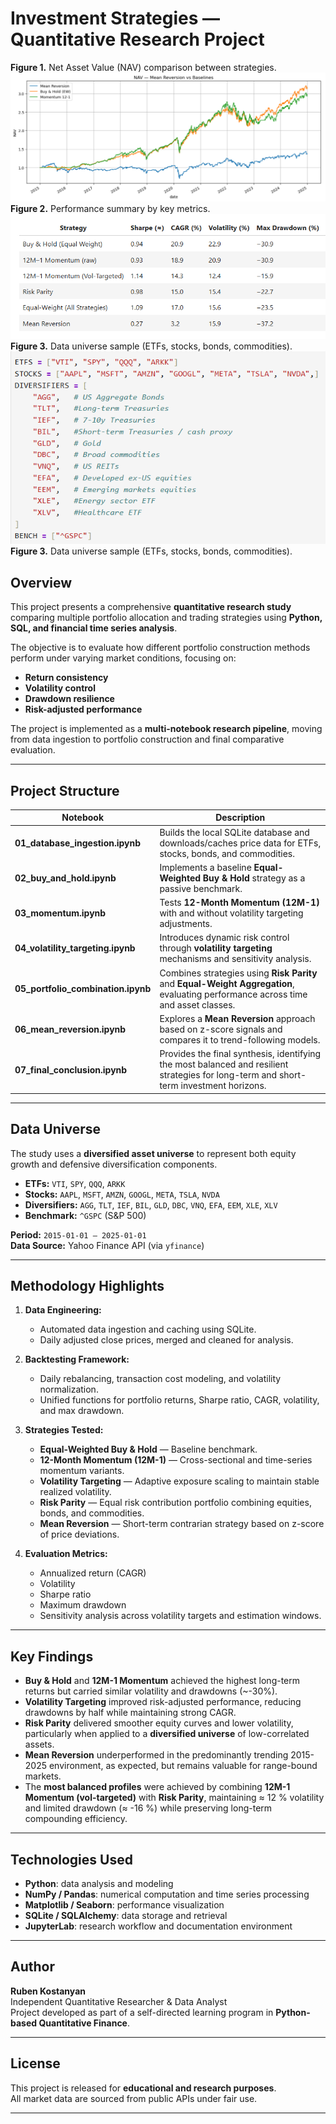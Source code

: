 # Investment Strategies — Quantitative Research Project

**Figure 1.** Net Asset Value (NAV) comparison between strategies.
![NAV Performance](images/nav_performance.png)
**Figure 2.** Performance summary by key metrics.
![Performance Summary](images/performance_summary.png)
**Figure 3.** Data universe sample (ETFs, stocks, bonds, commodities).
![Data Universe](images/data_universe.png)
**Figure 3.** Data universe sample (ETFs, stocks, bonds, commodities).


## Overview
This project presents a comprehensive **quantitative research study** comparing multiple portfolio allocation and trading strategies using **Python, SQL, and financial time series analysis**.

The objective is to evaluate how different portfolio construction methods perform under varying market conditions, focusing on:

- **Return consistency**
- **Volatility control**
- **Drawdown resilience**
- **Risk-adjusted performance**

The project is implemented as a **multi-notebook research pipeline**, moving from data ingestion to portfolio construction and final comparative evaluation.

---

## Project Structure

| Notebook | Description |
|-----------|-------------|
| **01_database_ingestion.ipynb** | Builds the local SQLite database and downloads/caches price data for ETFs, stocks, bonds, and commodities. |
| **02_buy_and_hold.ipynb** | Implements a baseline **Equal-Weighted Buy & Hold** strategy as a passive benchmark. |
| **03_momentum.ipynb** | Tests **12-Month Momentum (12M-1)** with and without volatility targeting adjustments. |
| **04_volatility_targeting.ipynb** | Introduces dynamic risk control through **volatility targeting** mechanisms and sensitivity analysis. |
| **05_portfolio_combination.ipynb** | Combines strategies using **Risk Parity** and **Equal-Weight Aggregation**, evaluating performance across time and asset classes. |
| **06_mean_reversion.ipynb** | Explores a **Mean Reversion** approach based on z-score signals and compares it to trend-following models. |
| **07_final_conclusion.ipynb** | Provides the final synthesis, identifying the most balanced and resilient strategies for long-term and short-term investment horizons. |

---

## Data Universe

The study uses a **diversified asset universe** to represent both equity growth and defensive diversification components.

- **ETFs:** `VTI`, `SPY`, `QQQ`, `ARKK`  
- **Stocks:** `AAPL`, `MSFT`, `AMZN`, `GOOGL`, `META`, `TSLA`, `NVDA`  
- **Diversifiers:** `AGG`, `TLT`, `IEF`, `BIL`, `GLD`, `DBC`, `VNQ`, `EFA`, `EEM`, `XLE`, `XLV`  
- **Benchmark:** `^GSPC` (S&P 500)

**Period:** `2015-01-01 – 2025-01-01`  
**Data Source:** Yahoo Finance API (via `yfinance`)

---

## Methodology Highlights

1. **Data Engineering:**  
   - Automated data ingestion and caching using SQLite.  
   - Daily adjusted close prices, merged and cleaned for analysis.

2. **Backtesting Framework:**  
   - Daily rebalancing, transaction cost modeling, and volatility normalization.  
   - Unified functions for portfolio returns, Sharpe ratio, CAGR, volatility, and max drawdown.

3. **Strategies Tested:**  
   - **Equal-Weighted Buy & Hold** — Baseline benchmark.  
   - **12-Month Momentum (12M-1)** — Cross-sectional and time-series momentum variants.  
   - **Volatility Targeting** — Adaptive exposure scaling to maintain stable realized volatility.  
   - **Risk Parity** — Equal risk contribution portfolio combining equities, bonds, and commodities.  
   - **Mean Reversion** — Short-term contrarian strategy based on z-score of price deviations.

4. **Evaluation Metrics:**  
   - Annualized return (CAGR)  
   - Volatility  
   - Sharpe ratio  
   - Maximum drawdown  
   - Sensitivity analysis across volatility targets and estimation windows.

---

## Key Findings

- **Buy & Hold** and **12M-1 Momentum** achieved the highest long-term returns but carried similar volatility and drawdowns (~-30%).  
- **Volatility Targeting** improved risk-adjusted performance, reducing drawdowns by half while maintaining strong CAGR.  
- **Risk Parity** delivered smoother equity curves and lower volatility, particularly when applied to a **diversified universe** of low-correlated assets.  
- **Mean Reversion** underperformed in the predominantly trending 2015-2025 environment, as expected, but remains valuable for range-bound markets.  
- The **most balanced profiles** were achieved by combining **12M-1 Momentum (vol-targeted)** with **Risk Parity**, maintaining ≈ 12 % volatility and limited drawdown (≈ -16 %) while preserving long-term compounding efficiency.

---

## Technologies Used
- **Python**: data analysis and modeling  
- **NumPy / Pandas**: numerical computation and time series processing  
- **Matplotlib / Seaborn**: performance visualization  
- **SQLite / SQLAlchemy**: data storage and retrieval  
- **JupyterLab**: research workflow and documentation environment

---

## Author
**Ruben Kostanyan**  
Independent Quantitative Researcher & Data Analyst  
Project developed as part of a self-directed learning program in **Python-based Quantitative Finance**.

---

## License
This project is released for **educational and research purposes**.  
All market data are sourced from public APIs under fair use.

---
